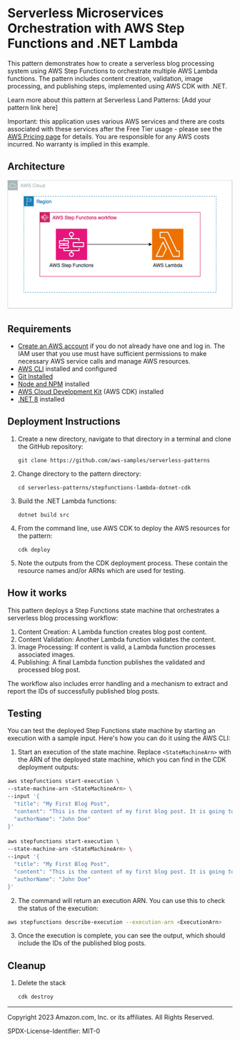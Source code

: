# Serverless Microservices Orchestration with AWS Step Functions and .NET Lambda

This pattern demonstrates how to create a serverless blog processing system using AWS Step Functions to orchestrate multiple AWS Lambda functions. The pattern includes content creation, validation, image processing, and publishing steps, implemented using AWS CDK with .NET.

Learn more about this pattern at Serverless Land Patterns: [Add your pattern link here]

Important: this application uses various AWS services and there are costs associated with these services after the Free Tier usage - please see the [AWS Pricing page](https://aws.amazon.com/pricing/) for details. You are responsible for any AWS costs incurred. No warranty is implied in this example.

## Architecture
![Architecture](./stepfunctions-lambda-dotnet-cdk.png)

## Requirements

* [Create an AWS account](https://portal.aws.amazon.com/gp/aws/developer/registration/index.html) if you do not already have one and log in. The IAM user that you use must have sufficient permissions to make necessary AWS service calls and manage AWS resources.
* [AWS CLI](https://docs.aws.amazon.com/cli/latest/userguide/install-cliv2.html) installed and configured
* [Git Installed](https://git-scm.com/book/en/v2/Getting-Started-Installing-Git)
* [Node and NPM](https://nodejs.org/en/download/) installed
* [AWS Cloud Development Kit](https://docs.aws.amazon.com/cdk/latest/guide/cli.html) (AWS CDK) installed
* [.NET 8](https://dotnet.microsoft.com/download/dotnet/8.0) installed

## Deployment Instructions

1. Create a new directory, navigate to that directory in a terminal and clone the GitHub repository:
    ``` 
    git clone https://github.com/aws-samples/serverless-patterns
    ```
2. Change directory to the pattern directory:
    ```
    cd serverless-patterns/stepfunctions-lambda-dotnet-cdk
    ```
3. Build the .NET Lambda functions:
    ```
    dotnet build src
    ```
4. From the command line, use AWS CDK to deploy the AWS resources for the pattern:
    ```
    cdk deploy
    ```
5. Note the outputs from the CDK deployment process. These contain the resource names and/or ARNs which are used for testing.

## How it works

This pattern deploys a Step Functions state machine that orchestrates a serverless blog processing workflow:

1. Content Creation: A Lambda function creates blog post content.
2. Content Validation: Another Lambda function validates the content.
3. Image Processing: If content is valid, a Lambda function processes associated images.
4. Publishing: A final Lambda function publishes the validated and processed blog post.

The workflow also includes error handling and a mechanism to extract and report the IDs of successfully published blog posts.

## Testing

You can test the deployed Step Functions state machine by starting an execution with a sample input. Here's how you can do it using the AWS CLI:

1. Start an execution of the state machine. Replace `<StateMachineArn>` with the ARN of the deployed state machine, which you can find in the CDK deployment outputs:

```bash
aws stepfunctions start-execution \
--state-machine-arn <StateMachineArn> \
--input '{ 
  "title": "My First Blog Post", 
  "content": "This is the content of my first blog post. It is going to be amazing!", 
  "authorName": "John Doe" 
}'

aws stepfunctions start-execution \
--state-machine-arn <StateMachineArn> \
--input '{ 
  "title": "My First Blog Post", 
  "content": "This is the content of my first blog post. It is going to be amazing! This blog post is about creating AWS StepFunction with Lambda handler using .NET CDK", 
  "authorName": "John Doe" 
}'
```

2. The command will return an execution ARN. You can use this to check the status of the execution:

```bash
aws stepfunctions describe-execution --execution-arn <ExecutionArn>
```

3. Once the execution is complete, you can see the output, which should include the IDs of the published blog posts.

## Cleanup
 
1. Delete the stack
    ```bash
    cdk destroy
    ```
----
Copyright 2023 Amazon.com, Inc. or its affiliates. All Rights Reserved.

SPDX-License-Identifier: MIT-0